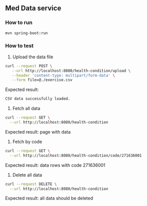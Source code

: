 ## Med Data service

### How to run
```bash
mvn spring-boot:run
```
### How to test
1. Upload the data file
```bash
curl --request POST \
   --url http://localhost:8080/health-condition/upload \
   --header 'content-type: multipart/form-data' \
   --form file=@./exercise.csv
```
Expected result:
```bash
CSV data successfully loaded.
```
1. Fetch all data
```bash
curl --request GET \
  --url http://localhost:8080/health-condition
```
Expected result: page with data
1. Fetch by code
```bash
curl --request GET \
  --url http://localhost:8080/health-condition/code/271636001
```
Expected result: data rows with code 271636001
1. Delete all data
```bash
curl --request DELETE \
  --url http://localhost:8080/health-condition
```
Expected result: all data should be deleted

